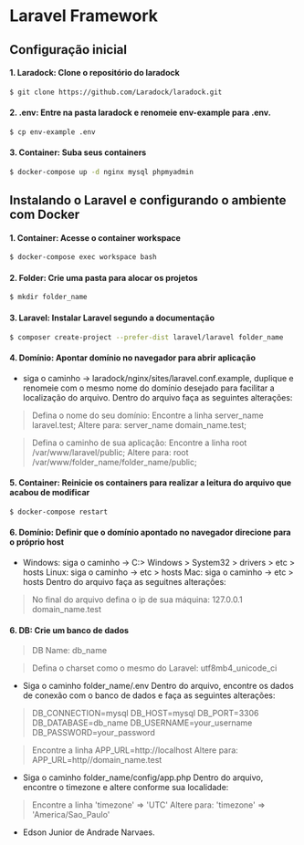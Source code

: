 # Laravel Framework

## Configuração inicial

#### 1. Laradock: Clone o repositório do laradock

```bash
$ git clone https://github.com/Laradock/laradock.git
```

#### 2. .env: Entre na pasta laradock e renomeie env-example para .env.

```bash
$ cp env-example .env
```

#### 3. Container: Suba seus containers

```bash
$ docker-compose up -d nginx mysql phpmyadmin
```

## Instalando o Laravel e configurando o ambiente com Docker

#### 1. Container: Acesse o container workspace

```bash
$ docker-compose exec workspace bash
```

#### 2. Folder: Crie uma pasta para alocar os projetos

```bash
$ mkdir folder_name
```

#### 3. Laravel: Instalar Laravel segundo a documentação

```bash
$ composer create-project --prefer-dist laravel/laravel folder_name
```

#### 4. Domínio: Apontar domínio no navegador para abrir aplicação

- siga o caminho -> laradock/nginx/sites/laravel.conf.example, duplique e renomeie com o mesmo nome do domínio desejado para facilitar a localização do arquivo.
  Dentro do arquivo faça as seguintes alterações:

>Defina o nome do seu domínio:
>Encontre a linha server_name laravel.test;
>Altere para:
>server_name domain_name.test;

>Defina o caminho de sua aplicação:
>Encontre a linha root /var/www/laravel/public;
>Altere para:
>root /var/www/folder_name/folder_name/public;

#### 5. Container: Reinicie os containers para realizar a leitura do arquivo que acabou de modificar

```bash
$ docker-compose restart
```

#### 6. Domínio: Definir que o domínio apontado no navegador direcione para o próprio host
- Windows: siga o caminho -> C:> Windows > System32 > drivers > etc > hosts
  Linux: siga o caminho -> etc > hosts 
  Mac: siga o caminho -> etc > hosts 
  Dentro do arquivo faça as seguitnes alterações:

>No final do arquivo defina o ip de sua máquina:
>127.0.0.1 domain_name.test 

#### 6. DB: Crie um banco de dados
>DB Name: db_name

> Defina o charset como o mesmo do Laravel:
> utf8mb4_unicode_ci

- Siga o caminho folder_name/.env
  Dentro do arquivo, encontre os dados de conexão com o banco de dados e faça as seguintes alterações:

>  DB_CONNECTION=mysql
>  DB_HOST=mysql
>  DB_PORT=3306
>  DB_DATABASE=db_name
>  DB_USERNAME=your_username
>  DB_PASSWORD=your_password

>  Encontre a linha APP_URL=http://localhost
>  Altere para:
>  APP_URL=http//domain_name.test

- Siga o caminho folder_name/config/app.php
  Dentro do arquivo, encontre o timezone e altere conforme sua localidade:

 > Encontre a linha 'timezone' => 'UTC'
 > Altere para:
 > 'timezone' => 'America/Sao_Paulo'

- Edson Junior de Andrade Narvaes.
